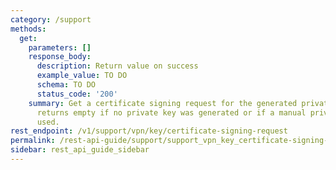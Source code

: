 ```yaml
---
category: /support
methods:
  get:
    parameters: []
    response_body:
      description: Return value on success
      example_value: TO DO
      schema: TO DO
      status_code: '200'
    summary: Get a certificate signing request for the generated private key. This
      returns empty if no private key was generated or if a manual private key is
      used.
rest_endpoint: /v1/support/vpn/key/certificate-signing-request
permalink: /rest-api-guide/support/support_vpn_key_certificate-signing-request.html
sidebar: rest_api_guide_sidebar
---
```

